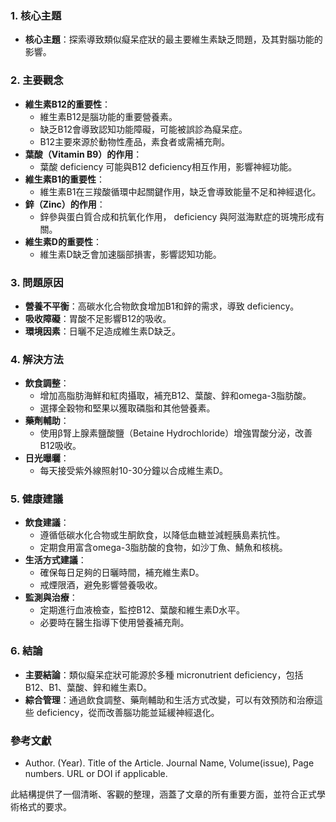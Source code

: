 ### 1. 核心主題  
- **核心主題**：探索導致類似癡呆症狀的最主要維生素缺乏問題，及其對腦功能的影響。

### 2. 主要觀念  
- **維生素B12的重要性**：
  - 維生素B12是腦功能的重要營養素。
  - 缺乏B12會導致認知功能障礙，可能被誤診為癡呆症。
  - B12主要來源於動物性產品，素食者或需補充劑。
- **葉酸（Vitamin B9）的作用**：
  - 葉酸 deficiency 可能與B12 deficiency相互作用，影響神經功能。
- **維生素B1的重要性**：
  - 維生素B1在三羧酸循環中起關鍵作用，缺乏會導致能量不足和神經退化。
- **鋅（Zinc）的作用**：
  - 鋅參與蛋白質合成和抗氧化作用， deficiency 與阿滋海默症的斑塊形成有關。
- **維生素D的重要性**：
  - 維生素D缺乏會加速腦部損害，影響認知功能。

### 3. 問題原因  
- **營養不平衡**：高碳水化合物飲食增加B1和鋅的需求，導致 deficiency。
- **吸收障礙**：胃酸不足影響B12的吸收。
- **環境因素**：日曬不足造成維生素D缺乏。

### 4. 解決方法  
- **飲食調整**：
  - 增加高脂肪海鮮和紅肉攝取，補充B12、葉酸、鋅和omega-3脂肪酸。
  - 選擇全穀物和堅果以獲取磷脂和其他營養素。
- **藥劑輔助**：
  - 使用β腎上腺素鹽酸鹽（Betaine Hydrochloride）增強胃酸分泌，改善B12吸收。
- **日光曝曬**：
  - 每天接受紫外線照射10-30分鐘以合成維生素D。

### 5. 健康建議  
- **飲食建議**：
  - 遵循低碳水化合物或生酮飲食，以降低血糖並減輕胰島素抗性。
  - 定期食用富含omega-3脂肪酸的食物，如沙丁魚、鯖魚和核桃。
- **生活方式建議**：
  - 確保每日足夠的日曬時間，補充維生素D。
  - 戒煙限酒，避免影響營養吸收。
- **監測與治療**：
  - 定期進行血液檢查，監控B12、葉酸和維生素D水平。
  - 必要時在醫生指導下使用營養補充劑。

### 6. 結論  
- **主要結論**：類似癡呆症狀可能源於多種 micronutrient deficiency，包括B12、B1、葉酸、鋅和維生素D。
- **綜合管理**：通過飲食調整、藥劑輔助和生活方式改變，可以有效預防和治療這些 deficiency，從而改善腦功能並延緩神經退化。

### 參考文獻  
- Author. (Year). Title of the Article. Journal Name, Volume(issue), Page numbers. URL or DOI if applicable.

此結構提供了一個清晰、客觀的整理，涵蓋了文章的所有重要方面，並符合正式學術格式的要求。